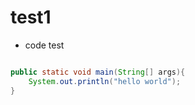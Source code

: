 # test1
- code test
```java 

public static void main(String[] args){
    System.out.println("hello world");
}
```
